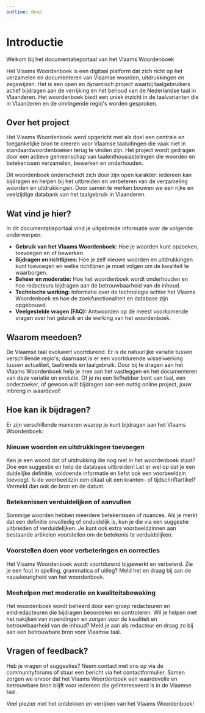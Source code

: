 ```yaml
---
outline: deep
---
```


# Introductie

Welkom bij het documentatieportaal van het Vlaams Woordenboek

Het Vlaams Woordenboek is een digitaal platform dat zich richt op het verzamelen en documenteren van Vlaamse woorden, uitdrukkingen en zegswijzen. 
Het is een open en dynamisch project waarbij taalgebruikers actief bijdragen aan de verrijking en het behoud van de Nederlandse taal in Vlaanderen. 
Het woordenboek biedt een uniek inzicht in de taalvarianten die in Vlaanderen en de omringende regio's worden gesproken. 

## Over het project

Het Vlaams Woordenboek werd opgericht met als doel een centrale en toegankelijke bron te creeren voor Vlaamse taaluitingen die vaak niet in standaardwoordenboeken terug te vinden zijn. 
Het project wordt gedragen door een actieve gemeenschap van taalenthousiastelingen die woorden en betekenissen verzamelen, bewerken en onderhouden.

Dit woordenboek onderscheidt zich door zijn open karakter: iedereen kan bijdragen en helpen bij het uitbreiden en verbeteren van de verzameling woorden en uitdrukkingen. 
Door samen te werken bouwen we een rijke en veelzijdige databank van het taalgebruik in Vlaanderen. 

## Wat vind je hier? 

In dit documentatieportaal vind je uitgebreide informatie over de volgende onderwerpen: 

- **Gebruik van het Vlaams Woordenboek:** Hoe je woorden kunt opzoeken, toevoegen en of bewerken. 
- **Bijdragen en richtlijnen:** Hoe je zelf nieuwe woorden en uitdrukkingen kunt toevoegen en welke richtlijnen je moet volgen om de kwaliteit te waarborgen. 
- **Beheer en moderatie:** Hoe het woordenboek wordt onderhouden en hoe redacteurs bijdragen aan de betrouwbaarheid van de inhoud. 
- **Technische werking:** Informatie over de technologie achter het Vlaams Woordenboek en hoe de zoekfunctionaliteit en database zijn opgebouwd. 
- **Veelgestelde vragen (FAQ):** Antwoorden op de meest voorkomende vragen over het gebruik en de werking van het woordenboek. 

## Waarom meedoen? 

De Vlaamse taal evolueert voortdurend. Er is de natuurlijke variatie tussen verschillende regio's; daarnaast is er een voortdurende wisselwerking tussen actualiteit, taaltrends en taalgebruik.
Door bij te dragen aan het Vlaams Woordenboek help je mee aan het vastleggen en het documenteren van deze variatie en evolutie. 
Of je nu een liefhebber bent van taal, een onderzoeker, of gewoon wilt bijdragen aan een nuttig online project, jouw inbreng in waardevol!

## Hoe kan ik bijdragen? 

Er zijn verschillende manieren waarop je kunt bijdragen aan het Vlaams Woordenboek:

### Nieuwe woorden en uitdrukkingen toevoegen

Ken je een woord dat of uitdrukking die nog niet in het woordenboek staat? Doe een suggestie en help de database uitbreiden! Let er wel op dat je een duidelijke definitie, voldoende informatie en liefst ook een voorbeeldzin toevoegt. Is de voorbeeldzin een citaat uit een kranten- of tijdschriftartikel? Vermeld dan ook de bron en de datum.

### Betekenissen verduidelijken of aanvullen

Sommige woorden hebben meerdere betekenissen of nuances. Als je merkt dat een definitie onvolledig of onduidelijk is, kun je die via een suggestie uitbreiden of verduidelijken. 
Je kunt ook extra voorbeeldzinnen aan bestaande artikelen voorstellen om de betekenis te verduidelijken.

### Voorstellen doen voor verbeteringen en correcties

Het Vlaams Woordenboek wordt voortdurend bijgewerkt en verbeterd. Zie je een fout in spelling, grammatica of uitleg? Meld het en draag bij aan de nauwkeurigheid van het woordenboek.

### Meehelpen met moderatie en kwaliteitsbewaking

Het woordenboek wordt beheerd door een groep redacteuren en eindredacteuren die bijdragen beoordelen en controleren. 
Wil je helpen met het nakijken van inzendingen en zorgen voor de kwaliteit en betrouwbaarheid van de inhoud? Meld je aan als redacteur en draag zo bij aan een betrouwbare bron voor Vlaamse taal.

## Vragen of feedback? 

Heb je vragen of suggesties? Neem contact met ons op via de communityforums of stuur een bericht via het contactformulier. 
Samen zorgen we ervoor dat het Vlaams Woordenboek een waardevolle en betrouwbare bron blijft voor iedereen die geïnteresseerd is in de Vlaamse taal.

Veel plezier met het ontdekken en verrijken van het Vlaams Woordenboek!
